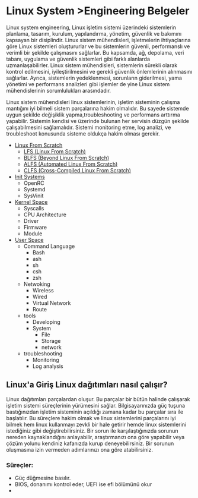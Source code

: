 # Linux System >Engineering Belgeler

Linux system engineering, Linux işletim sistemi üzerindeki sistemlerin planlama, tasarım, kurulum, yapılandırma, yönetim, güvenlik ve bakımını kapsayan bir disiplindir. Linux sistem mühendisleri, işletmelerin ihtiyaçlarına göre Linux sistemleri oluştururlar ve bu sistemlerin güvenli, performanslı ve verimli bir şekilde çalışmasını sağlarlar. Bu kapsamda, ağ, depolama, veri tabanı, uygulama ve güvenlik sistemleri gibi farklı alanlarda uzmanlaşabilirler. Linux sistem mühendisleri, sistemlerin sürekli olarak kontrol edilmesini, iyileştirilmesini ve gerekli güvenlik önlemlerinin alınmasını sağlarlar. Ayrıca, sistemlerin yedeklenmesi, sorunların giderilmesi, yama yönetimi ve performans analizleri gibi işlemler de yine Linux sistem mühendislerinin sorumlulukları arasındadır.

Linux sistem mühendisleri linux sistemlerinin, işletim sisteminin çalışma mantığını iyi bilmeli sistem parçalarına hakim olmalıdır. Bu sayede sistemde uygun şekilde değişiklik yapma,troubleshooting ve performans arttırma yapabilir. Sistemin kendisi ve üzerinde bulunan her servisin düzgün şekilde çalışabilmesini sağlamalıdır. Sistemi monitoring etme, log analizi, ve troubleshoot konusunda sisteme oldukça hakim olması gerekir.

- [Linux From Scratch](linux_from_scratch.md)
  - [LFS (Linux From Scratch)](https://www.linuxfromscratch.org/lfs/)
  - [BLFS (Beyond Linux From Scratch)](https://www.linuxfromscratch.org/blfs/)
  - [ALFS (Automated Linux From Scratch)](https://www.linuxfromscratch.org/alfs/)
  - [CLFS (Cross-Compiled Linux From Scratch)](https://trac.clfs.org/wiki/read)
- [Init Systems](init_systems.md)
  - OpenRC
  - Systemd
  - SysVinit
- [Kernel Space](kernel_space.md)
  - Syscalls
  - CPU Architecture
  - Driver
  - Firmware
  - Module
- [User Space](user_space.md)
  - Command Language
    - Bash
    - ash
    - sh
    - csh
    - zsh
  - Netwoking
    - Wireless
    - Wired
    - Virtual Network
    - Route
  - tools
    - Developing
    - System
      - File
      - Storage
      - network
  - troubleshooting
    - Monitoring
    - Log analysis


## Linux'a Giriş Linux dağıtımları nasıl çalışır?

Linux dağıtımları parçalardan oluşur. Bu parçalar bir bütün halinde çalışarak işletim sistemi süreçlerinin yürümesini sağlar. Bilgisayarınızda güç tuşuna bastığınızdan işletim sisteminin açıldığı zamana kadar bu parçalar sıra ile başlatılır. Bu süreçlere hakim olmak ve linux sistemlerini parçalarını iyi bilmek hem linux kullanmayı zevkli bir hale getirir hemde linux sistemlerini istediğiniz gibi değiştirebilirsiniz. Bir sorun ile karşılaştığınızda sorunun nereden kaynaklandığını anlayabilir, araştırmanızı ona göre yapabilir veya çözüm yolunu kendiniz kafanızda kurup deneyebilirsiniz. Bir sorunun oluşmasına izin vermeden adımlarınızı ona göre atabilirsiniz.

### Süreçler:

 - Güç düğmesine basılır.
 - BIOS, donanımı kontrol eder, UEFI ise efi bölümünü okur
 - 